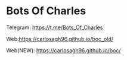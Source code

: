 # Bots Of Charles

Telegram: https://t.me/Bots_Of_Charles

Web:https://carlosagh96.github.io/boc_old/

Web(NEW): https://carlosagh96.github.io/boc/

